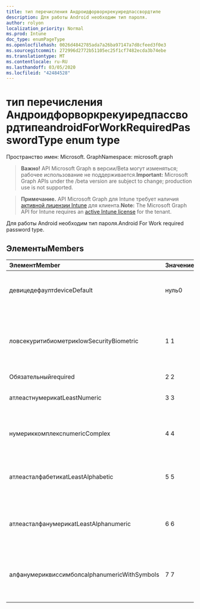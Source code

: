 ```yaml
---
title: тип перечисления Андроидфорворкрекуиредпассвордтипе
description: Для работы Android необходим тип пароля.
author: rolyon
localization_priority: Normal
ms.prod: Intune
doc_type: enumPageType
ms.openlocfilehash: 0026d4842785ada7a26ba97147a7d8cfeed3f0e3
ms.sourcegitcommit: 272996d2772b51105ec25f1cf7482ecda3b74ebe
ms.translationtype: MT
ms.contentlocale: ru-RU
ms.lasthandoff: 03/05/2020
ms.locfileid: "42484528"
---
```

# <a name="androidforworkrequiredpasswordtype-enum-type"></a><span data-ttu-id="ed8ae-103">тип перечисления Андроидфорворкрекуиредпассвордтипе</span><span class="sxs-lookup"><span data-stu-id="ed8ae-103">androidForWorkRequiredPasswordType enum type</span></span>

<span data-ttu-id="ed8ae-104">Пространство имен: Microsoft. Graph</span><span class="sxs-lookup"><span data-stu-id="ed8ae-104">Namespace: microsoft.graph</span></span>

> <span data-ttu-id="ed8ae-105">**Важно!** API Microsoft Graph в версии/Beta могут изменяться; рабочее использование не поддерживается.</span><span class="sxs-lookup"><span data-stu-id="ed8ae-105">**Important:** Microsoft Graph APIs under the /beta version are subject to change; production use is not supported.</span></span>

> <span data-ttu-id="ed8ae-106">**Примечание.** API Microsoft Graph для Intune требует наличия [активной лицензии Intune](https://go.microsoft.com/fwlink/?linkid=839381) для клиента.</span><span class="sxs-lookup"><span data-stu-id="ed8ae-106">**Note:** The Microsoft Graph API for Intune requires an [active Intune license](https://go.microsoft.com/fwlink/?linkid=839381) for the tenant.</span></span>

<span data-ttu-id="ed8ae-107">Для работы Android необходим тип пароля.</span><span class="sxs-lookup"><span data-stu-id="ed8ae-107">Android For Work required password type.</span></span>

## <a name="members"></a><span data-ttu-id="ed8ae-108">Элементы</span><span class="sxs-lookup"><span data-stu-id="ed8ae-108">Members</span></span>
|<span data-ttu-id="ed8ae-109">Элемент</span><span class="sxs-lookup"><span data-stu-id="ed8ae-109">Member</span></span>|<span data-ttu-id="ed8ae-110">Значение</span><span class="sxs-lookup"><span data-stu-id="ed8ae-110">Value</span></span>|<span data-ttu-id="ed8ae-111">Описание</span><span class="sxs-lookup"><span data-stu-id="ed8ae-111">Description</span></span>|
|:---|:---|:---|
|<span data-ttu-id="ed8ae-112">девицедефаулт</span><span class="sxs-lookup"><span data-stu-id="ed8ae-112">deviceDefault</span></span>|<span data-ttu-id="ed8ae-113">нуль</span><span class="sxs-lookup"><span data-stu-id="ed8ae-113">0</span></span>|<span data-ttu-id="ed8ae-114">Значение по умолчанию для устройства, без намерения.</span><span class="sxs-lookup"><span data-stu-id="ed8ae-114">Device default value, no intent.</span></span>|
|<span data-ttu-id="ed8ae-115">ловсекуритибиометрик</span><span class="sxs-lookup"><span data-stu-id="ed8ae-115">lowSecurityBiometric</span></span>|<span data-ttu-id="ed8ae-116">1 </span><span class="sxs-lookup"><span data-stu-id="ed8ae-116">1</span></span>|<span data-ttu-id="ed8ae-117">Необходим пароль на основе биометрического уровня безопасности.</span><span class="sxs-lookup"><span data-stu-id="ed8ae-117">Low security biometrics based password required.</span></span>|
|<span data-ttu-id="ed8ae-118">Обязательный</span><span class="sxs-lookup"><span data-stu-id="ed8ae-118">required</span></span>|<span data-ttu-id="ed8ae-119">2 </span><span class="sxs-lookup"><span data-stu-id="ed8ae-119">2</span></span>|<span data-ttu-id="ed8ae-120">Обязательное.</span><span class="sxs-lookup"><span data-stu-id="ed8ae-120">Required.</span></span>|
|<span data-ttu-id="ed8ae-121">атлеастнумерик</span><span class="sxs-lookup"><span data-stu-id="ed8ae-121">atLeastNumeric</span></span>|<span data-ttu-id="ed8ae-122">3 </span><span class="sxs-lookup"><span data-stu-id="ed8ae-122">3</span></span>|<span data-ttu-id="ed8ae-123">Необходим по крайней мере числовой пароль.</span><span class="sxs-lookup"><span data-stu-id="ed8ae-123">At least numeric password required.</span></span>|
|<span data-ttu-id="ed8ae-124">нумериккомплекс</span><span class="sxs-lookup"><span data-stu-id="ed8ae-124">numericComplex</span></span>|<span data-ttu-id="ed8ae-125">4 </span><span class="sxs-lookup"><span data-stu-id="ed8ae-125">4</span></span>|<span data-ttu-id="ed8ae-126">Необходим числовой сложный пароль.</span><span class="sxs-lookup"><span data-stu-id="ed8ae-126">Numeric complex password required.</span></span>|
|<span data-ttu-id="ed8ae-127">атлеасталфабетик</span><span class="sxs-lookup"><span data-stu-id="ed8ae-127">atLeastAlphabetic</span></span>|<span data-ttu-id="ed8ae-128">5 </span><span class="sxs-lookup"><span data-stu-id="ed8ae-128">5</span></span>|<span data-ttu-id="ed8ae-129">По крайней мере необходимо указать по крайней мере буквенный пароль.</span><span class="sxs-lookup"><span data-stu-id="ed8ae-129">At least alphabetic password required.</span></span>|
|<span data-ttu-id="ed8ae-130">атлеасталфанумерик</span><span class="sxs-lookup"><span data-stu-id="ed8ae-130">atLeastAlphanumeric</span></span>|<span data-ttu-id="ed8ae-131">6 </span><span class="sxs-lookup"><span data-stu-id="ed8ae-131">6</span></span>|<span data-ttu-id="ed8ae-132">Необходимо указать по крайней мере буквенно-цифровые пароли.</span><span class="sxs-lookup"><span data-stu-id="ed8ae-132">At least alphanumeric password required.</span></span>|
|<span data-ttu-id="ed8ae-133">алфанумериквиссимболс</span><span class="sxs-lookup"><span data-stu-id="ed8ae-133">alphanumericWithSymbols</span></span>|<span data-ttu-id="ed8ae-134">7 </span><span class="sxs-lookup"><span data-stu-id="ed8ae-134">7</span></span>|<span data-ttu-id="ed8ae-135">По крайней мере буквенно-цифровые символы и пароль не требуются.</span><span class="sxs-lookup"><span data-stu-id="ed8ae-135">At least alphanumeric with symbols password required.</span></span>|



